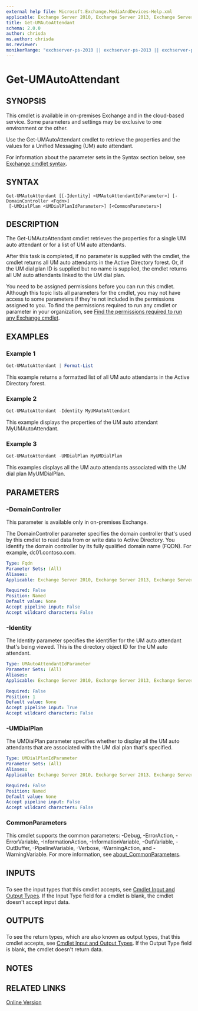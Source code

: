 ```yaml
---
external help file: Microsoft.Exchange.MediaAndDevices-Help.xml
applicable: Exchange Server 2010, Exchange Server 2013, Exchange Server 2016, Exchange Server 2019, Exchange Online
title: Get-UMAutoAttendant
schema: 2.0.0
author: chrisda
ms.author: chrisda
ms.reviewer:
monikerRange: "exchserver-ps-2010 || exchserver-ps-2013 || exchserver-ps-2016 || exchserver-ps-2019 || exchonline-ps"
---
```


# Get-UMAutoAttendant

## SYNOPSIS
This cmdlet is available in on-premises Exchange and in the cloud-based service. Some parameters and settings may be exclusive to one environment or the other.

Use the Get-UMAutoAttendant cmdlet to retrieve the properties and the values for a Unified Messaging (UM) auto attendant.

For information about the parameter sets in the Syntax section below, see [Exchange cmdlet syntax](https://docs.microsoft.com/powershell/exchange/exchange-server/exchange-cmdlet-syntax).

## SYNTAX

```
Get-UMAutoAttendant [[-Identity] <UMAutoAttendantIdParameter>] [-DomainController <Fqdn>]
 [-UMDialPlan <UMDialPlanIdParameter>] [<CommonParameters>]
```

## DESCRIPTION
The Get-UMAutoAttendant cmdlet retrieves the properties for a single UM auto attendant or for a list of UM auto attendants.

After this task is completed, if no parameter is supplied with the cmdlet, the cmdlet returns all UM auto attendants in the Active Directory forest. Or, if the UM dial plan ID is supplied but no name is supplied, the cmdlet returns all UM auto attendants linked to the UM dial plan.

You need to be assigned permissions before you can run this cmdlet. Although this topic lists all parameters for the cmdlet, you may not have access to some parameters if they're not included in the permissions assigned to you. To find the permissions required to run any cmdlet or parameter in your organization, see [Find the permissions required to run any Exchange cmdlet](https://docs.microsoft.com/powershell/exchange/exchange-server/find-exchange-cmdlet-permissions).

## EXAMPLES

### Example 1
```powershell
Get-UMAutoAttendant | Format-List
```

This example returns a formatted list of all UM auto attendants in the Active Directory forest.

### Example 2
```powershell
Get-UMAutoAttendant -Identity MyUMAutoAttendant
```

This example displays the properties of the UM auto attendant MyUMAutoAttendant.

### Example 3
```powershell
Get-UMAutoAttendant -UMDialPlan MyUMDialPlan
```

This examples displays all the UM auto attendants associated with the UM dial plan MyUMDialPlan.

## PARAMETERS

### -DomainController
This parameter is available only in on-premises Exchange.

The DomainController parameter specifies the domain controller that's used by this cmdlet to read data from or write data to Active Directory. You identify the domain controller by its fully qualified domain name (FQDN). For example, dc01.contoso.com.

```yaml
Type: Fqdn
Parameter Sets: (All)
Aliases:
Applicable: Exchange Server 2010, Exchange Server 2013, Exchange Server 2016, Exchange Server 2019

Required: False
Position: Named
Default value: None
Accept pipeline input: False
Accept wildcard characters: False
```

### -Identity
The Identity parameter specifies the identifier for the UM auto attendant that's being viewed. This is the directory object ID for the UM auto attendant.

```yaml
Type: UMAutoAttendantIdParameter
Parameter Sets: (All)
Aliases:
Applicable: Exchange Server 2010, Exchange Server 2013, Exchange Server 2016, Exchange Server 2019, Exchange Online

Required: False
Position: 1
Default value: None
Accept pipeline input: True
Accept wildcard characters: False
```

### -UMDialPlan
The UMDialPlan parameter specifies whether to display all the UM auto attendants that are associated with the UM dial plan that's specified.

```yaml
Type: UMDialPlanIdParameter
Parameter Sets: (All)
Aliases:
Applicable: Exchange Server 2010, Exchange Server 2013, Exchange Server 2016, Exchange Server 2019, Exchange Online

Required: False
Position: Named
Default value: None
Accept pipeline input: False
Accept wildcard characters: False
```

### CommonParameters
This cmdlet supports the common parameters: -Debug, -ErrorAction, -ErrorVariable, -InformationAction, -InformationVariable, -OutVariable, -OutBuffer, -PipelineVariable, -Verbose, -WarningAction, and -WarningVariable. For more information, see [about_CommonParameters](https://go.microsoft.com/fwlink/p/?LinkID=113216).

## INPUTS

###  
To see the input types that this cmdlet accepts, see [Cmdlet Input and Output Types](https://go.microsoft.com/fwlink/p/?LinkId=616387). If the Input Type field for a cmdlet is blank, the cmdlet doesn't accept input data.

## OUTPUTS

###  
To see the return types, which are also known as output types, that this cmdlet accepts, see [Cmdlet Input and Output Types](https://go.microsoft.com/fwlink/p/?LinkId=616387). If the Output Type field is blank, the cmdlet doesn't return data.

## NOTES

## RELATED LINKS

[Online Version](https://technet.microsoft.com/library/7e577b3a-184d-4533-b1c9-c2c8884a442a.aspx)

